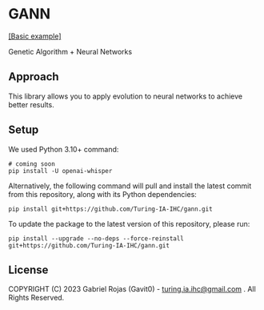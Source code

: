 # GANN

[[Basic example]](https://colab.research.google.com/github/Turing-IA-IHC/gann/blob/master/notebooks/test_darwin_g0.ipynb)

Genetic Algorithm + Neural Networks

## Approach

This library allows you to apply evolution to neural networks to achieve better results.

## Setup

We used Python 3.10+ command:

    # coming soon
    pip install -U openai-whisper 

Alternatively, the following command will pull and install the latest commit from this repository, along with its Python dependencies:

    pip install git+https://github.com/Turing-IA-IHC/gann.git 

To update the package to the latest version of this repository, please run:

    pip install --upgrade --no-deps --force-reinstall git+https://github.com/Turing-IA-IHC/gann.git


## License

COPYRIGHT (C) 2023 Gabriel Rojas (Gavit0) - turing.ia.ihc@gmail.com . All Rights Reserved.
